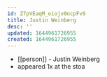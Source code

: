 ```yaml
---
id: Z7pVEaqM_oiojv0ncpFv9
title: Justin Weinberg
desc: ''
updated: 1644961726955
created: 1644961726955
---
```



- [[person]] - Justin Weinberg
- appeared 1x at the stoa
